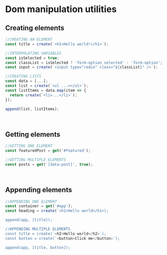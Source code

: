 # Dom manipulation utilities

## Creating elements
```TypeScript
//CREATING AN ELEMENT
const title = create(`<h1>Hello world!</h1>`);

//INTERPOLATING VARIABLES
const isSelected = true;
const classList = isSelected ? 'form-option selected' : 'form-option';
const input = create(`<input type="radio" class="${classList}" />`);

//CREATING LISTS
const data = [...];
const list = create(`<ul ...></ul>`);
const listItems = data.map(item => {
  return create(`<li>...</li>`);
});

append(list, listItems);
```
<br>

## Getting elements
```TypeScript
//GETTING ONE ELEMENT
const featuredPost = get('#featured');

//GETTING MULTIPLE ELEMENTS
const posts = get('[data-post]', true);
```
<br>

## Appending elements
```TypeScript
//APPENDING ONE ELEMENT
const container = get('#app');
const heading = create(`<h1>Hello world</h1>);

append(app, [title]);

//APPENDING MULTIPLE ELEMENTS
const title = create(`<h2>Hello world</h2>`);
const button = create(`<button>Click me</button>`);

append(app, [title, button]);
```

